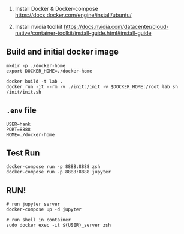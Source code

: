 1. Install Docker & Docker-compose
    https://docs.docker.com/engine/install/ubuntu/

2. Install nvidia toolkit
    https://docs.nvidia.com/datacenter/cloud-native/container-toolkit/install-guide.html#install-guide



## Build and initial docker image
```shell
mkdir -p ./docker-home
export DOCKER_HOME=./docker-home

docker build -t lab .
docker run -it --rm -v ./init:/init -v $DOCKER_HOME:/root lab sh /init/init.sh
```

## `.env` file
```plaintext
USER=hank
PORT=8888
HOME=./docker-home
```

## Test Run
```shell
docker-compose run -p 8888:8888 zsh
docker-compose run -p 8888:8888 jupyter
```

## RUN!
```shell
# run jupyter server
docker-compose up -d jupyter

# run shell in container
sudo docker exec -it ${USER}_server zsh
```